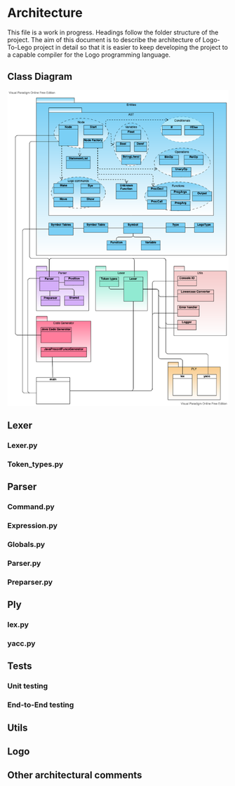 # Architecture

This file is a work in progress. Headings follow the folder structure of the project. The aim of this document is to describe the architecture of Logo-To-Lego project in detail so that it is easier to keep developing the project to a capable compiler for the Logo programming language.

## Class Diagram
![Class Diagram](https://github.com/logo-to-lego/logomotion/blob/documentation/documentation/pictures/logomotion_architecture.png)

## Lexer

### Lexer.py

### Token_types.py

## Parser

### Command.py

### Expression.py

### Globals.py

### Parser.py

### Preparser.py

## Ply

### lex.py

### yacc.py

## Tests

### Unit testing

### End-to-End testing

## Utils

## Logo

## Other architectural comments
